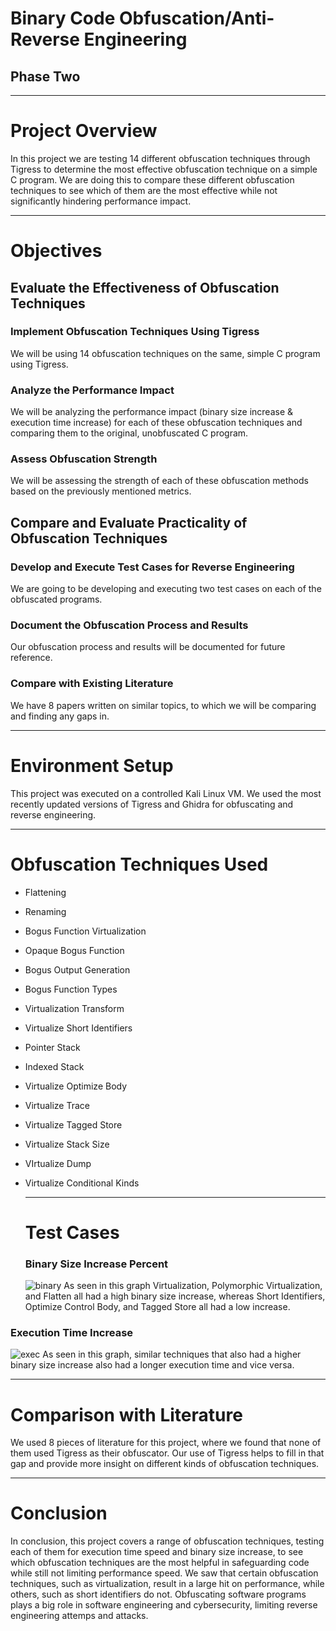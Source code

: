 # Binary Code Obfuscation/Anti-Reverse Engineering
## Phase Two

---

# Project Overview
In this project we are testing 14 different obfuscation techniques through Tigress to determine the most effective obfuscation technique on a simple C program. We are doing this to compare these different obfuscation techniques to see which of them are the most effective while not significantly hindering performance impact. 

---

# Objectives
## Evaluate the Effectiveness of Obfuscation Techniques
### Implement Obfuscation Techniques Using Tigress​

We will be using 14 obfuscation techniques on the same, simple C program using Tigress. 

### Analyze the Performance Impact ​

We will be analyzing the performance impact (binary size increase & execution time increase) for each of these obfuscation techniques and comparing them to the original, unobfuscated C program. 

### Assess Obfuscation Strength 

We will be assessing the strength of each of these obfuscation methods based on the previously mentioned metrics. 

## Compare and Evaluate Practicality of Obfuscation Techniques ​

### Develop and Execute Test Cases for Reverse Engineering​

We are going to be developing and executing two test cases on each of the obfuscated programs.

### Document the Obfuscation Process and Results​

Our obfuscation process and results will be documented for future reference.

### Compare with Existing Literature ​

We have 8 papers written on similar topics, to which we will be comparing and finding any gaps in. 

---

# Environment Setup

This project was executed on a controlled Kali Linux VM. We used the most recently updated versions of Tigress and Ghidra for obfuscating and reverse engineering.

--- 

# Obfuscation Techniques Used

- Flattening
- Renaming
- Bogus Function Virtualization
- Opaque Bogus Function
- Bogus Output Generation
- Bogus Function Types
- Virtualization Transform
- Virtualize Short Identifiers
- Pointer Stack
- Indexed Stack
- Virtualize Optimize Body
- Virtualize Trace
- Virtualize Tagged Store
- Virtualize Stack Size
- VIrtualize Dump
- Virtualize Conditional Kinds

  ---

  # Test Cases
  ### Binary Size Increase Percent
  
  ![binary](https://github.com/user-attachments/assets/9bda582e-aca2-4570-b865-281bd2f2ea5f)
  As seen in this graph Virtualization, Polymorphic Virtualization, and Flatten all had a high binary size increase, whereas Short Identifiers, Optimize Control Body, and Tagged Store all had a low increase.

### Execution Time Increase

![exec](https://github.com/user-attachments/assets/fc5b7cb0-6187-464c-81be-42d62886267d)
  As seen in this graph, similar techniques that also had a higher binary size increase also had a longer execution time and vice versa.

---

# Comparison with Literature
We used 8 pieces of literature for this project, where we found that none of them used Tigress as their obfuscator. Our use of Tigress helps to fill in that gap and provide more insight on different kinds of obfuscation techniques. 

--- 

# Conclusion
In conclusion, this project covers a range of obfuscation techniques, testing each of them for execution time speed and binary size increase, to see which obfuscation techniques are the most helpful in safeguarding code while still not limiting performance speed. We saw that certain obfuscation techniques, such as virtualization, result in a large hit on performance, while others, such as short identifiers do not. Obfuscating software programs plays a big role in software engineering and cybersecurity, limiting reverse engineering attemps and attacks. 
